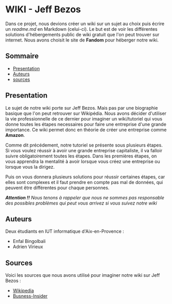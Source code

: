 # WIKI - Jeff Bezos

Dans ce projet, nous devions créer un wiki sur un sujet au choix puis écrire un *readme.md* en Markdown (celui-ci). Le but est de voir les différentes solutions d'hébergements public de wiki gratuit que l'on peut trouver sur internet. Nous avons choisit le site de **Fandom** pour héberger notre wiki.

## Sommaire
* [Presentation](#presentation)
* [Auteurs](#auteurs)
* [sources](#sources)

## Presentation
Le sujet de notre wiki porte sur Jeff Bezos. Mais pas par une biographie basique que l'on peut retrouver sur Wikipédia. Nous avons décider d'utiliser la vie professionnelle de ce dernier pour imaginer un wiki/tutoriel qui vous donne toutes les étapes necessaires pour faire une entreprise d'une grande importance. Ce wiki permet donc en théorie de créer une entreprise comme **Amazon**.

Comme dit précédement, notre tutoriel se présente sous plusieurs étapes. Si vous voulez réussir à avoir une grande entreprise capitaliste, il va falloir suivre obligatoirement toutes les étapes.
Dans les premières étapes, on vous apprendra la mentalité à avoir lorsque vous créez une entreprise ou lorsque vous la dirigez.


Puis on vous donnera plusieurs solutions pour réussir certaines étapes, car elles sont complexes et il faut prendre en compte pas mal de données, qui peuvent être différentes pour chaque personnes.


*__Attention !!__ Nous tenons à rappeler que nous ne sommes pas responsable des possibles problèmes qui peut vous arrivez si vous suivez notre wiki*

## Auteurs
Deux étudiants en IUT informatique d'Aix-en-Provence :
* Enfal Bingolbali
* Adrien Virieux

## Sources
Voici les sources que nous avons utilisé pour imaginer notre wiki sur Jeff Bezos :
* [Wikipedia](https://fr.wikipedia.org/wiki/Jeff_Bezos)
* [Busness-Insider](https://www.businessinsider.com/we-are-what-we-choose-2010-6?IR=T)
